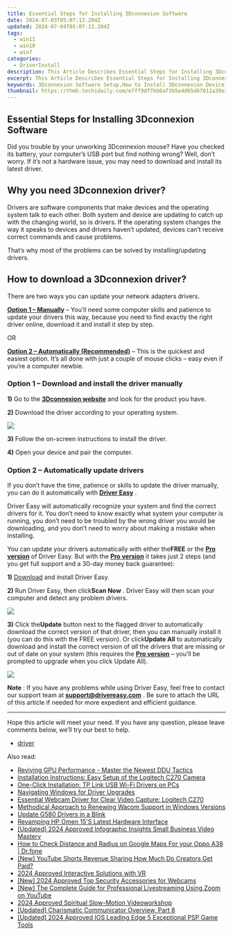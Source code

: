 ```yaml
---
title: Essential Steps for Installing 3Dconnexion Software
date: 2024-07-03T05:07:13.204Z
updated: 2024-07-04T05:07:13.204Z
tags:
  - win11
  - win10
  - win7
categories:
  - DriverInstall
description: This Article Describes Essential Steps for Installing 3Dconnexion Software
excerpt: This Article Describes Essential Steps for Installing 3Dconnexion Software
keywords: 3Dconnexion Software Setup,How to Install 3Dconnexion Device,Installation Guide for Tracking Devices,3D Gesture Control Software Installation,Setting up Virtuas Inc.'s 3D Device Software,Easy-to-Follow Installation for Motion Sensing Tech,essential steps for installing 3dconnexion software
thumbnail: https://thmb.techidaily.com/e7ff9df7bb6af3b5e4d65d67011a30e37297e02c3911882325d80adc38323e6c.jpg
---
```


## Essential Steps for Installing 3Dconnexion Software

 Did you trouble by your unworking 3Dconnexion mouse? Have you checked its battery, your computer’s USB port but find nothing wrong? Well, don’t worry. If it’s not a hardware issue, you may need to download and install its latest driver.

## Why you need 3Dconnexion driver?

 Drivers are software components that make devices and the operating system talk to each other. Both system and device are updating to catch up with the changing world, so is drivers. If the operating system changes the way it speaks to devices and drivers haven’t updated, devices can’t receive correct commands and cause problems.

 That’s why most of the problems can be solved by installing/updating drivers.

## How to download a 3Dconnexion driver?

There are two ways you can update your network adapters drivers.

**[Option 1 – Manually](#op1)** – You’ll need some computer skills and patience to update your drivers this way, because you need to find exactly the right driver online, download it and install it step by step.

OR

**[Option 2 – Automatically (Recommended)](#op2)**  – This is the quickest and easiest option. It’s all done with just a couple of mouse clicks – easy even if you’re a computer newbie.

### **Option 1 –** **Download and install the driver manually**

**1)** Go to the **[3Dconnexion website](https://www.3dconnexion.com/service/drivers.html)**  and look for the product you have.

**2)** Download the driver according to your operating system.

![](https://images.drivereasy.com/wp-content/uploads/2019/07/3d-1024x427.jpg)

**3)** Follow the on-screen instructions to install the driver.

**4)** Open your device and pair the computer.

### **Option 2 – Automatically update drivers**

 If you don’t have the time, patience or skills to update the driver manually, you can do it automatically with **[Driver Easy](https://tools.techidaily.com/drivereasy/download/)**  .

 Driver Easy will automatically recognize your system and find the correct drivers for it. You don’t need to know exactly what system your computer is running, you don’t need to be troubled by the wrong driver you would be downloading, and you don’t need to worry about making a mistake when installing.

 You can update your drivers automatically with either the**FREE** or the **[Pro version](https://tools.techidaily.com/drivereasy/download/)**  of Driver Easy. But with the **[Pro version](https://tools.techidaily.com/drivereasy/download/)**  it takes just 2 steps (and you get full support and a 30-day money back guarantee):

 **1)[](https://tools.techidaily.com/drivereasy/download/)** [Download](https://tools.techidaily.com/drivereasy/download/) and install Driver Easy.

**2)** Run Driver Easy, then click**Scan Now** . Driver Easy will then scan your computer and detect any problem drivers.

![](https://images.drivereasy.com/wp-content/uploads/2019/03/Snap38.jpg)

**3)** Click the**Update**  button next to the flagged driver to automatically download the correct version of that driver, then you can manually install it (you can do this with the FREE version).
 Or click**Update All** to automatically download and install the correct version of _all_ the drivers that are missing or out of date on your system (this requires the **[Pro version](https://tools.techidaily.com/drivereasy/download/)**  – you’ll be prompted to upgrade when you click Update All).

![](https://images.drivereasy.com/wp-content/uploads/2019/03/Snap32-2.jpg)

**Note** : If you have any problems while using Driver Easy, feel free to contact our support team at **[support@drivereasy.com](mailto:support@drivereasy.com)**  . Be sure to attach the URL of this article if needed for more expedient and efficient guidance.

---

 Hope this article will meet your need. If you have any question, please leave comments below, we’ll try our best to help.

* [driver](https://tools.techidaily.com/drivereasy/download/)

<ins class="adsbygoogle"
     style="display:block"
     data-ad-format="autorelaxed"
     data-ad-client="ca-pub-7571918770474297"
     data-ad-slot="1223367746"></ins>



<ins class="adsbygoogle"
     style="display:block"
     data-ad-client="ca-pub-7571918770474297"
     data-ad-slot="8358498916"
     data-ad-format="auto"
     data-full-width-responsive="true"></ins>

<span class="atpl-alsoreadstyle">Also read:</span>
<div><ul>
<li><a href="https://driver-install.techidaily.com/reviving-gpu-performance-master-the-newest-ddu-tactics/"><u>Reviving GPU Performance - Master the Newest DDU Tactics</u></a></li>
<li><a href="https://driver-install.techidaily.com/installation-instructions-easy-setup-of-the-logitech-c270-camera/"><u>Installation Instructions: Easy Setup of the Logitech C270 Camera</u></a></li>
<li><a href="https://driver-install.techidaily.com/one-click-installation-tp-link-usb-wi-fi-drivers-on-pcs/"><u>One-Click Installation: TP Link USB Wi-Fi Drivers on PCs</u></a></li>
<li><a href="https://driver-install.techidaily.com/navigating-windows-for-driver-upgrades/"><u>Navigating Windows for Driver Upgrades</u></a></li>
<li><a href="https://driver-install.techidaily.com/essential-webcam-driver-for-clear-video-capture-logitech-c270/"><u>Essential Webcam Driver for Clear Video Capture: Logitech C270</u></a></li>
<li><a href="https://driver-install.techidaily.com/methodical-approach-to-renewing-wacom-support-in-windows-versions/"><u>Methodical Approach to Renewing Wacom Support in Windows Versions</u></a></li>
<li><a href="https://driver-install.techidaily.com/update-g580-drivers-in-a-blink/"><u>Update G580 Drivers in a Blink</u></a></li>
<li><a href="https://driver-install.techidaily.com/revamping-hp-omen-15s-latest-hardware-interface/"><u>Revamping HP Omen 15'S Latest Hardware Interface</u></a></li>
<li><a href="https://youtube-data.techidaily.com/ed-2024-approved-infographic-insights-small-business-video-mastery/"><u>[Updated] 2024 Approved  Infographic Insights  Small Business Video Mastery</u></a></li>
<li><a href="https://android-location-track.techidaily.com/how-to-check-distance-and-radius-on-google-maps-for-your-oppo-a38-drfone-by-drfone-virtual-android/"><u>How to Check Distance and Radius on Google Maps For your Oppo A38 | Dr.fone</u></a></li>
<li><a href="https://youtube-tips.techidaily.com/outube-shorts-revenue-sharing-how-much-do-creators-get-paid/"><u>[New] YouTube Shorts Revenue Sharing  How Much Do Creators Get Paid?</u></a></li>
<li><a href="https://extra-approaches.techidaily.com/2024-approved-interactive-solutions-with-vr/"><u>2024 Approved  Interactive Solutions with VR</u></a></li>
<li><a href="https://screen-activity-recording.techidaily.com/new-2024-approved-top-security-accessories-for-webcams/"><u>[New] 2024 Approved  Top Security Accessories for Webcams</u></a></li>
<li><a href="https://some-guidance.techidaily.com/new-the-complete-guide-for-professional-livestreaming-using-zoom-on-youtube/"><u>[New] The Complete Guide for Professional Livestreaming Using Zoom on YouTube</u></a></li>
<li><a href="https://extra-support.techidaily.com/2024-approved-spiritual-slow-motion-videoworkshop/"><u>2024 Approved  Spiritual Slow-Motion Videoworkshop</u></a></li>
<li><a href="https://screen-mirroring-recording.techidaily.com/updated-charismatic-communicator-overview-part-8/"><u>[Updated] Charismatic Communicator Overview, Part 8</u></a></li>
<li><a href="https://remote-screen-capture.techidaily.com/updated-2024-approved-ios-leading-edge-5-exceptional-psp-game-tools/"><u>[Updated] 2024 Approved  IOS Leading Edge  5 Exceptional PSP Game Tools</u></a></li>
</ul></div>
